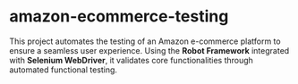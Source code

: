 # amazon-ecommerce-testing
This project automates the testing of an Amazon e-commerce platform to ensure a seamless user experience. Using the **Robot Framework** integrated with **Selenium WebDriver**, it validates core functionalities through automated functional testing.
